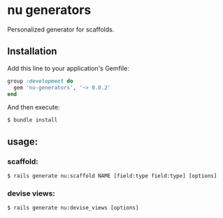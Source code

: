 # nu generators

Personalized generator for scaffolds.

## Installation

Add this line to your application's Gemfile:

``` ruby
group :development do
  gem 'nu-generators', '~> 0.0.2'
end
```

And then execute:

    $ bundle install

## usage:

### scaffold:

`$ rails generate nu:scaffold NAME [field:type field:type] [options]`

### devise views:

`$ rails generate nu:devise_views [options]`
